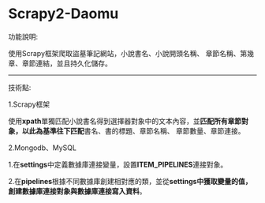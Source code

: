 # Scrapy2-Daomu

功能說明:

使用Scrapy框架爬取盜墓筆記網站，小說書名、小說開頭名稱、
章節名稱、第幾章、章節連結，並且持久化儲存。

----------------------------------------------------------
技術點:

1.Scrapy框架

  使用**xpath**單獨匹配小說書名得到選擇器對象中的文本內容，並**匹配所有章節對象，以此為基準往下匹配**書名、書的標題、章節名稱、
  章節數量、章節連接。
  
2.Mongodb、MySQL

   1.在**settings**中定義數據庫連接變量，設置**ITEM_PIPELINES**連接對象。
   
   2.在**pipelines**根據不同數據庫創建相對應的類，並從**settings中獲取變量的值，創建數據庫連接對象與數據庫連接寫入資料**。

